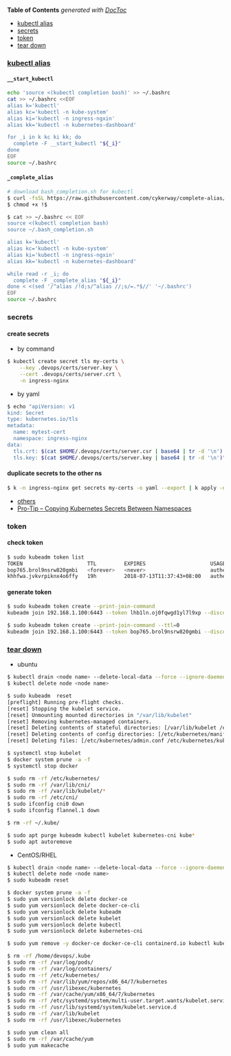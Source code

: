 <!-- START doctoc generated TOC please keep comment here to allow auto update -->
<!-- DON'T EDIT THIS SECTION, INSTEAD RE-RUN doctoc TO UPDATE -->
**Table of Contents**  *generated with [DocToc](https://github.com/thlorenz/doctoc)*

- [kubectl alias](#kubectl-alias)
- [secrets](#secrets)
- [token](#token)
- [tear down](#tear-down)

<!-- END doctoc generated TOC please keep comment here to allow auto update -->

### [kubectl alias](https://learnk8s.io/blog/kubectl-productivity/)
#### `__start_kubectl`
```bash
echo 'source <(kubectl completion bash)' >> ~/.bashrc
cat >> ~/.bashrc <<EOF
alias k='kubectl'
alias kc='kubectl -n kube-system'
alias ki='kubectl -n ingress-ngxin'
alias kk='kubectl -n kubernetes-dashboard'

for _i in k kc ki kk; do
  complete -F __start_kubectl "${_i}"
done
EOF
source ~/.bashrc
```

#### `_complete_alias`
```bash
# download bash_completion.sh for kubectl
$ curl -fsSL https://raw.githubusercontent.com/cykerway/complete-alias/master/bash_completion.sh > ~/.bash_completion.sh
$ chmod +x !$

$ cat >> ~/.bashrc << EOF
source <(kubectl completion bash)
source ~/.bash_completion.sh

alias k='kubectl'
alias kc='kubectl -n kube-system'
alias ki='kubectl -n ingress-ngxin'
alias kk='kubectl -n kubernetes-dashboard'

while read -r _i; do
  complete -F _complete_alias "${_i}"
done < <(sed '/^alias /!d;s/^alias //;s/=.*$//' '~/.bashrc')
EOF
source ~/.bashrc
```

### secrets

#### create secrets
- by command``
``
```bash
$ kubectl create secret tls my-certs \
    --key .devops/certs/server.key \
    --cert .devops/certs/server.crt \
    -n ingress-nginx
```

- by yaml
```bash
$ echo "apiVersion: v1
kind: Secret
type: kubernetes.io/tls
metadata:
  name: mytest-cert
  namespace: ingress-nginx
data:
  tls.crt: $(cat $HOME/.devops/certs/server.csr | base64 | tr -d '\n')
  tls.key: $(cat $HOME/.devops/certs/server.key | base64 | tr -d '\n')" | k apply -f -
```

#### duplicate secrets to the other ns
```bash
$ k -n ingress-nginx get secrets my-certs -o yaml --export | k apply -n devops -f -
```

- [others](https://github.com/jetstack/cert-manager/issues/494)
- [Pro-Tip – Copying Kubernetes Secrets Between Namespaces](https://www.revsys.com/tidbits/copying-kubernetes-secrets-between-namespaces/)

### token
#### check token

```bash
$ sudo kubeadm token list
TOKEN                     TTL         EXPIRES                     USAGES                   DESCRIPTION   EXTRA GROUPS
bop765.brol9nsrw820gmbi   <forever>   <never>                     authentication,signing   <none>        system:bootstrappers:kubeadm:default-node-token
khhfwa.jvkvrpiknx4o6ffy   19h         2018-07-13T11:37:43+08:00   authentication,signing   <none>        system:bootstrappers:kubeadm:default-node-token
```

#### generate token

```bash
$ sudo kubeadm token create --print-join-command
kubeadm join 192.168.1.100:6443 --token lhb1ln.oj0fqwgd1yl7l9xp --discovery-token-ca-cert-hash sha256:cba8df87dcb70c83c19af72c02e4886fcc7b0cf05319084751e6ece688443bde

$ sudo kubeadm token create --print-join-command --ttl=0
kubeadm join 192.168.1.100:6443 --token bop765.brol9nsrw820gmbi --discovery-token-ca-cert-hash sha256:c8650c56faf72b8bf71c576f0d13f44c93bea2d21d4329c64bb97cba439af5c3
```

### [tear down](https://kubernetes.io/docs/setup/production-environment/tools/kubeadm/create-cluster-kubeadm/#tear-down)
- ubuntu

```bash
$ kubectl drain <node name> --delete-local-data --force --ignore-daemonsets
$ kubectl delete node <node name>

$ sudo kubeadm  reset
[preflight] Running pre-flight checks.
[reset] Stopping the kubelet service.
[reset] Unmounting mounted directories in "/var/lib/kubelet"
[reset] Removing kubernetes-managed containers.
[reset] Deleting contents of stateful directories: [/var/lib/kubelet /etc/cni/net.d /var/lib/dockershim /var/run/kubernetes /var/lib/etcd]
[reset] Deleting contents of config directories: [/etc/kubernetes/manifests /etc/kubernetes/pki]
[reset] Deleting files: [/etc/kubernetes/admin.conf /etc/kubernetes/kubelet.conf /etc/kubernetes/bootstrap-kubelet.conf /etc/kubernetes/controller-manager.conf /etc/kubernetes/scheduler.conf]

$ systemctl stop kubelet
$ docker system prune -a -f
$ systemctl stop docker

$ sudo rm -rf /etc/kubernetes/
$ sudo rm -rf /var/lib/cni/
$ sudo rm -rf /var/lib/kubelet/*
$ sudo rm -rf /etc/cni/
$ sudo ifconfig cni0 down
$ sudo ifconfig flannel.1 down

$ rm -rf ~/.kube/

$ sudo apt purge kubeadm kubectl kubelet kubernetes-cni kube*
$ sudo apt autoremove
```

- CentOS/RHEL

```bash
$ kubectl drain <node name> --delete-local-data --force --ignore-daemonsets
$ kubectl delete node <node name>
$ sudo kubeadm reset

$ docker system prune -a -f
$ sudo yum versionlock delete docker-ce
$ sudo yum versionlock delete docker-ce-cli
$ sudo yum versionlock delete kubeadm
$ sudo yum versionlock delete kubelet
$ sudo yum versionlock delete kubectl
$ sudo yum versionlock delete kubernetes-cni

$ sudo yum remove -y docker-ce docker-ce-cli containerd.io kubectl kubeadm kubelet kubernetes-cni

$ rm -rf /home/devops/.kube
$ sudo rm -rf /var/log/pods/
$ sudo rm -rf /var/log/containers/
$ sudo rm -rf /etc/kubernetes/
$ sudo rm -rf /var/lib/yum/repos/x86_64/7/kubernetes
$ sudo rm -rf /usr/libexec/kubernetes
$ sudo rm -rf /var/cache/yum/x86_64/7/kubernetes
$ sudo rm -rf /etc/systemd/system/multi-user.target.wants/kubelet.service
$ sudo rm -rf /usr/lib/systemd/system/kubelet.service.d
$ sudo rm -rf /var/lib/kubelet
$ sudo rm -rf /usr/libexec/kubernetes

$ sudo yum clean all
$ sudo rm -rf /var/cache/yum
$ sudo yum makecache
```
